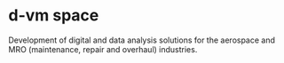 # d-vm space

Development of digital and data analysis solutions for the aerospace and MRO (maintenance, repair and overhaul) industries.
